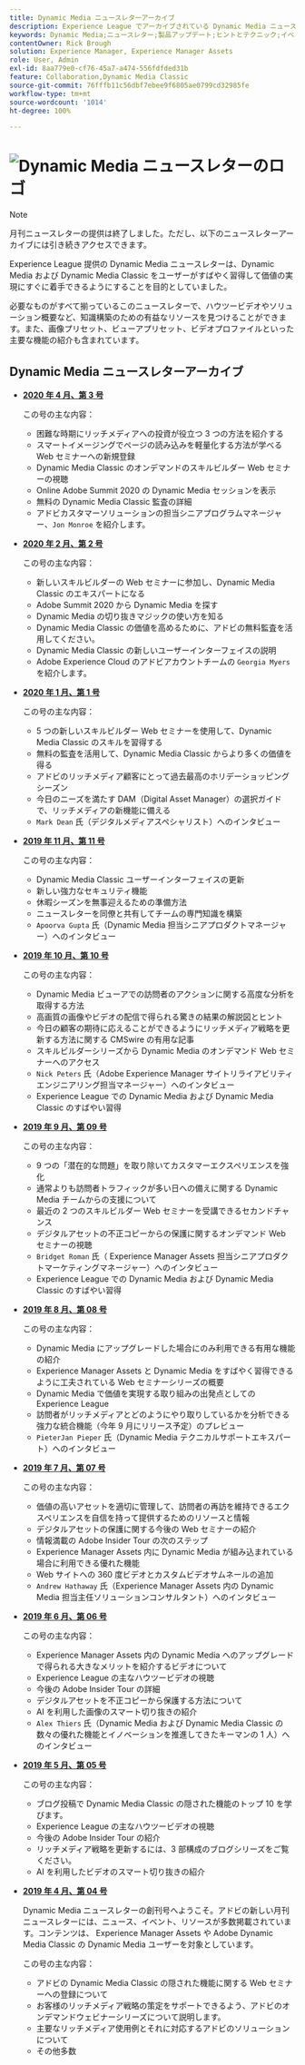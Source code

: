 ```yaml
---
title: Dynamic Media ニュースレターアーカイブ
description: Experience League でアーカイブされている Dynamic Media ニュースレターは月刊のニュースレターでした。Dynamic Media および Dynamic Media Classic をすばやく習得して価値の実現にすぐに着手できるように工夫されていました。アーカイブされたニュースレターには、廃止されたワンストップショップニュースレターで利用できた貴重な知識構築リソースが含まれています。アーカイブされたニュースレターには、ハウツービデオとソリューションの概要が含まれます。また、画像プリセット、ビューアプリセット、ビデオプロファイルといった主要な機能の紹介も含まれています。
keywords: Dynamic Media;ニュースレター;製品アップデート;ヒントとテクニック;イベント;カスタマーサクセス;ブログ;ブログ;画像;ビデオ;機能;機能
contentOwner: Rick Brough
solution: Experience Manager, Experience Manager Assets
role: User, Admin
exl-id: 8aa779e0-cf76-45a7-a474-556fdfded31b
feature: Collaboration,Dynamic Media Classic
source-git-commit: 76fffb11c56dbf7ebee9f6805ae0799cd32985fe
workflow-type: tm+mt
source-wordcount: '1014'
ht-degree: 100%

---
```


# ![Dynamic Media ニュースレターのロゴ](/help/assets/assets/dynamic-media-newsletter-logo.png)

>[!NOTE]
>
>月刊ニュースレターの提供は終了しました。ただし、以下のニュースレターアーカイブには引き続きアクセスできます。

Experience League 提供の Dynamic Media ニュースレターは、Dynamic Media および Dynamic Media Classic をユーザーがすばやく習得して価値の実現にすぐに着手できるようにすることを目的としていました。

必要なものがすべて揃っているこのニュースレターで、ハウツービデオやソリューション概要など、知識構築のための有益なリソースを見つけることができます。また、画像プリセット、ビューアプリセット、ビデオプロファイルといった主要な機能の紹介も含まれています。

<!-- ## Get inspired - Stay informed

[Sign up](https://www.adobe.com/subscription/dynamic-media-newsletter.html) to receive the Dynamic Media Newsletter on a monthly basis in your inbox. -->

## Dynamic Media ニュースレターアーカイブ

<!-- * **[May 2020, Issue 4](https://expleague.azureedge.net/assets/aem/Experience-Insider-vol.31.html)**

    In this issue:

    * What business continuity means in uncertain times.
    * Key takeaways from the first all-digital Adobe Summit.
    * Must-watch Experience Manager breakout sessions.
    * Summit customer spotlight: Under Armour.
    * Never miss an Experience Insider webinar.
    * Public sector spotlight: The urgent need for digital enrollment.
    * Look what's new in Experience Manager Innovation.
    * Build your Experience Manager skills *live* with the Adobe pros.
    * Connect with the Adobe Experience Manager Community.
    * Fast-track your Adobe expertise with Adobe Experience League. -->

* **[2020 年 4 月、第 3 号](https://experienceleague.adobe.com/tools/dynamic-media-demo/newsletter/Dynamic_Media_Newsletter_04_2020_April.html?lang=ja)**

  この号の主な内容：

   * 困難な時期にリッチメディアへの投資が役立つ 3 つの方法を紹介する
   * スマートイメージングでページの読み込みを軽量化する方法が学べる Web セミナーへの新規登録
   * Dynamic Media Classic のオンデマンドのスキルビルダー Web セミナーの視聴
   * Online Adobe Summit 2020 の Dynamic Media セッションを表示
   * 無料の Dynamic Media Classic 監査の詳細
   * アドビカスタマーソリューションの担当シニアプログラムマネージャー、`Jon Monroe` を紹介します。

* **[2020 年 2 月、第 2 号](https://experienceleague.adobe.com/tools/dynamic-media-demo/newsletter/Dynamic_Media_Newsletter_02_2020_Feb.html?lang=ja)**

  この号の主な内容：

   * 新しいスキルビルダーの Web セミナーに参加し、Dynamic Media Classic のエキスパートになる
   * Adobe Summit 2020 から Dynamic Media を探す
   * Dynamic Media の切り抜きマジックの使い方を知る
   * Dynamic Media Classic の価値を高めるために、アドビの無料監査を活用してください。
   * Dynamic Media Classic の新しいユーザーインターフェイスの説明
   * Adobe Experience Cloud のアドビアカウントチームの `Georgia Myers` を紹介します。

* **[2020 年 1 月、第 1 号](https://experienceleague.adobe.com/tools/dynamic-media-demo/newsletter/Dynamic_Media_Newsletter_01_2020_Jan.html?lang=ja)**

  この号の主な内容：

   * 5 つの新しいスキルビルダー Web セミナーを使用して、Dynamic Media Classic のスキルを習得する
   * 無料の監査を活用して、Dynamic Media Classic からより多くの価値を得る
   * アドビのリッチメディア顧客にとって過去最高のホリデーショッピングシーズン
   * 今日のニーズを満たす DAM（Digital Asset Manager）の選択ガイドで、リッチメディアの新機能に備える
   * `Mark Dean` 氏（デジタルメディアスペシャリスト）へのインタビュー

* **[2019 年 11 月、第 11 号](https://experienceleague.adobe.com/tools/dynamic-media-demo/newsletter/Dynamic_Media_Newsletter_11_2019_Nov.html?lang=ja)**

  この号の主な内容：

   * Dynamic Media Classic ユーザーインターフェイスの更新
   * 新しい強力なセキュリティ機能
   * 休暇シーズンを無事迎えるための準備方法
   * ニュースレターを同僚と共有してチームの専門知識を構築
   * `Apoorva Gupta` 氏（Dynamic Media 担当シニアプロダクトマネージャー）へのインタビュー

* **[2019 年 10 月、第 10 号](https://experienceleague.adobe.com/tools/dynamic-media-demo/newsletter/Dynamic_Media_Newsletter_10_2019_Oct.html?lang=ja)**

  この号の主な内容：

   * Dynamic Media ビューアでの訪問者のアクションに関する高度な分析を取得する方法
   * 高画質の画像やビデオの配信で得られる驚きの結果の解説図とヒント
   * 今日の顧客の期待に応えることができるようにリッチメディア戦略を更新する方法に関する CMSwire の有用な記事
   * スキルビルダーシリーズから Dynamic Media のオンデマンド Web セミナーへのアクセス
   * `Nick Peters` 氏（Adobe Experience Manager サイトリライアビリティエンジニアリング担当マネージャー）へのインタビュー
   * Experience League での Dynamic Media および Dynamic Media Classic のすばやい習得

* **[2019 年 9 月、第 09 号](https://experienceleague.adobe.com/tools/dynamic-media-demo/newsletter/Dynamic_Media_Newsletter_09_2019_Sept.html?lang=ja)**

  この号の主な内容：

   * 9 つの「潜在的な問題」を取り除いてカスタマーエクスペリエンスを強化
   * 通常よりも訪問者トラフィックが多い日への備えに関する Dynamic Media チームからの支援について
   * 最近の 2 つのスキルビルダー Web セミナーを受講できるセカンドチャンス
   * デジタルアセットの不正コピーからの保護に関するオンデマンド Web セミナーの視聴
   * `Bridget Roman` 氏（ Experience Manager Assets 担当シニアプロダクトマーケティングマネージャー）へのインタビュー
   * Experience League での Dynamic Media および Dynamic Media Classic のすばやい習得

* **[2019 年 8 月、第 08 号](https://experienceleague.adobe.com/tools/dynamic-media-demo/newsletter/Dynamic_Media_Newsletter_08_2019_Aug.html?lang=ja)**

  この号の主な内容：

   * Dynamic Media にアップグレードした場合にのみ利用できる有用な機能の紹介
   * Experience Manager Assets と Dynamic Media をすばやく習得できるように工夫されている Web セミナーシリーズの概要
   * Dynamic Media で価値を実現する取り組みの出発点としての Experience League
   * 訪問者がリッチメディアとどのようにやり取りしているかを分析できる強力な統合機能（今年 9 月にリリース予定）のプレビュー
   * `PieterJan Pieper` 氏（Dynamic Media テクニカルサポートエキスパート）へのインタビュー

* **[2019 年 7 月、第 07 号](https://experienceleague.adobe.com/tools/dynamic-media-demo/newsletter/Dynamic_Media_Newsletter_07_2019_July.html?lang=ja)**

  この号の主な内容：

   * 価値の高いアセットを適切に管理して、訪問者の再訪を維持できるエクスペリエンスを自信を持って提供するためのリソースと情報
   * デジタルアセットの保護に関する今後の Web セミナーの紹介
   * 情報満載の Adobe Insider Tour の次のステップ
   * Experience Manager Assets 内に Dynamic Media が組み込まれている場合に利用できる優れた機能
   * Web サイトへの 360 度ビデオとカスタムビデオサムネールの追加
   * `Andrew Hathaway` 氏（Experience Manager Assets 内の Dynamic Media 担当主任ソリューションコンサルタント）へのインタビュー

* **[2019 年 6 月、第 06 号](https://experienceleague.adobe.com/tools/dynamic-media-demo/newsletter/Dynamic_Media_Newsletter_06_2019_June.html?lang=ja)**

  この号の主な内容：

   * Experience Manager Assets 内の Dynamic Media へのアップグレードで得られる大きなメリットを紹介するビデオについて
   * Experience League の主なハウツービデオの視聴
   * 今後の Adobe Insider Tour の詳細
   * デジタルアセットを不正コピーから保護する方法について
   * AI を利用した画像のスマート切り抜きの紹介
   * `Alex Thiers` 氏（Dynamic Media および Dynamic Media Classic の数々の優れた機能とイノベーションを推進してきたキーマンの 1 人）へのインタビュー

* **[2019 年 5 月、第 05 号](https://experienceleague.adobe.com/tools/dynamic-media-demo/newsletter/Dynamic_Media_Newsletter_05_2019_May.html?lang=ja)**

  この号の主な内容：

   * ブログ投稿で Dynamic Media Classic の隠された機能のトップ 10 を学びます。
   * Experience League の主なハウツービデオの視聴
   * 今後の Adobe Insider Tour の紹介
   * リッチメディア戦略を更新するには、3 部構成のブログシリーズをご覧ください。
   * AI を利用したビデオのスマート切り抜きの紹介

* **[2019 年 4 月、第 04 号](https://experienceleague.adobe.com/tools/dynamic-media-demo/newsletter/Dynamic_Media_Newsletter_04_2019_April.html?lang=ja)**

  Dynamic Media ニュースレターの創刊号へようこそ。アドビの新しい月刊ニュースレターには、ニュース、イベント、リソースが多数掲載されています。コンテンツは、 Experience Manager Assets や Adobe Dynamic Media Classic の Dynamic Media ユーザーを対象としています。

  この号の主な内容：

   * アドビの Dynamic Media Classic の隠された機能に関する Web セミナーへの登録について
   * お客様のリッチメディア戦略の策定をサポートできるよう、アドビのオンデマンドウェビナーシリーズについて説明します。
   * 主要なリッチメディア使用例とそれに対応するアドビのソリューションについて
   * その他多数

